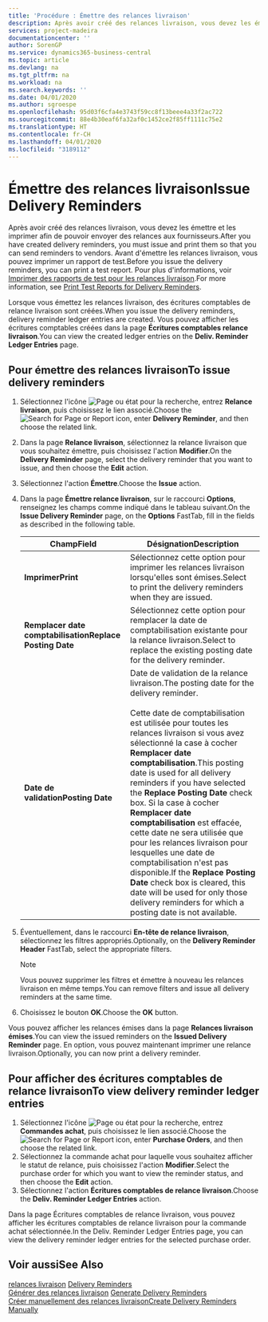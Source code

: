 ```yaml
---
title: 'Procédure : Émettre des relances livraison'
description: Après avoir créé des relances livraison, vous devez les émettre et les imprimer afin de pouvoir envoyer des relances aux fournisseurs. Avant d'émettre les relances livraison, vous pouvez imprimer un rapport de test.
services: project-madeira
documentationcenter: ''
author: SorenGP
ms.service: dynamics365-business-central
ms.topic: article
ms.devlang: na
ms.tgt_pltfrm: na
ms.workload: na
ms.search.keywords: ''
ms.date: 04/01/2020
ms.author: sgroespe
ms.openlocfilehash: 95d03f6cfa4e3743f59cc8f13beee4a33f2ac722
ms.sourcegitcommit: 88e4b30eaf6fa32af0c1452ce2f85ff1111c75e2
ms.translationtype: HT
ms.contentlocale: fr-CH
ms.lasthandoff: 04/01/2020
ms.locfileid: "3189112"
---
```

# <a name="issue-delivery-reminders"></a><span data-ttu-id="1249f-104">Émettre des relances livraison</span><span class="sxs-lookup"><span data-stu-id="1249f-104">Issue Delivery Reminders</span></span>
<span data-ttu-id="1249f-105">Après avoir créé des relances livraison, vous devez les émettre et les imprimer afin de pouvoir envoyer des relances aux fournisseurs.</span><span class="sxs-lookup"><span data-stu-id="1249f-105">After you have created delivery reminders, you must issue and print them so that you can send reminders to vendors.</span></span> <span data-ttu-id="1249f-106">Avant d'émettre les relances livraison, vous pouvez imprimer un rapport de test.</span><span class="sxs-lookup"><span data-stu-id="1249f-106">Before you issue the delivery reminders, you can print a test report.</span></span> <span data-ttu-id="1249f-107">Pour plus d'informations, voir [Imprimer des rapports de test pour les relances livraison](how-to-print-test-reports-for-delivery-reminders.md).</span><span class="sxs-lookup"><span data-stu-id="1249f-107">For more information, see [Print Test Reports for Delivery Reminders](how-to-print-test-reports-for-delivery-reminders.md).</span></span>  

<span data-ttu-id="1249f-108">Lorsque vous émettez les relances livraison, des écritures comptables de relance livraison sont créées.</span><span class="sxs-lookup"><span data-stu-id="1249f-108">When you issue the delivery reminders, delivery reminder ledger entries are created.</span></span> <span data-ttu-id="1249f-109">Vous pouvez afficher les écritures comptables créées dans la page **Écritures comptables relance livraison**.</span><span class="sxs-lookup"><span data-stu-id="1249f-109">You can view the created ledger entries on the **Deliv. Reminder Ledger Entries** page.</span></span>  

## <a name="to-issue-delivery-reminders"></a><span data-ttu-id="1249f-110">Pour émettre des relances livraison</span><span class="sxs-lookup"><span data-stu-id="1249f-110">To issue delivery reminders</span></span>  

1.  <span data-ttu-id="1249f-111">Sélectionnez l'icône ![Page ou état pour la recherche](../../media/ui-search/search_small.png "Icône Page ou état pour la recherche"), entrez **Relance livraison**, puis choisissez le lien associé.</span><span class="sxs-lookup"><span data-stu-id="1249f-111">Choose the ![Search for Page or Report](../../media/ui-search/search_small.png "Search for Page or Report icon") icon, enter **Delivery Reminder**, and then choose the related link.</span></span>  
2.  <span data-ttu-id="1249f-112">Dans la page **Relance livraison**, sélectionnez la relance livraison que vous souhaitez émettre, puis choisissez l'action **Modifier**.</span><span class="sxs-lookup"><span data-stu-id="1249f-112">On the **Delivery Reminder** page, select the delivery reminder that you want to issue, and then choose the **Edit** action.</span></span>  
3.  <span data-ttu-id="1249f-113">Sélectionnez l'action **Émettre**.</span><span class="sxs-lookup"><span data-stu-id="1249f-113">Choose the **Issue** action.</span></span>  
4.  <span data-ttu-id="1249f-114">Dans la page **Émettre relance livraison**, sur le raccourci **Options**, renseignez les champs comme indiqué dans le tableau suivant.</span><span class="sxs-lookup"><span data-stu-id="1249f-114">On the **Issue Delivery Reminder** page, on the **Options** FastTab, fill in the fields as described in the following table.</span></span>  

    |<span data-ttu-id="1249f-115">Champ</span><span class="sxs-lookup"><span data-stu-id="1249f-115">Field</span></span>|<span data-ttu-id="1249f-116">Désignation</span><span class="sxs-lookup"><span data-stu-id="1249f-116">Description</span></span>|  
    |---------------------------------|---------------------------------------|  
    |<span data-ttu-id="1249f-117">**Imprimer**</span><span class="sxs-lookup"><span data-stu-id="1249f-117">**Print**</span></span>|<span data-ttu-id="1249f-118">Sélectionnez cette option pour imprimer les relances livraison lorsqu'elles sont émises.</span><span class="sxs-lookup"><span data-stu-id="1249f-118">Select to print the delivery reminders when they are issued.</span></span>|  
    |<span data-ttu-id="1249f-119">**Remplacer date comptabilisation**</span><span class="sxs-lookup"><span data-stu-id="1249f-119">**Replace Posting Date**</span></span>|<span data-ttu-id="1249f-120">Sélectionnez cette option pour remplacer la date de comptabilisation existante pour la relance livraison.</span><span class="sxs-lookup"><span data-stu-id="1249f-120">Select to replace the existing posting date for the delivery reminder.</span></span>|  
    |<span data-ttu-id="1249f-121">**Date de validation**</span><span class="sxs-lookup"><span data-stu-id="1249f-121">**Posting Date**</span></span>|<span data-ttu-id="1249f-122">Date de validation de la relance livraison.</span><span class="sxs-lookup"><span data-stu-id="1249f-122">The posting date for the delivery reminder.</span></span><br /><br /> <span data-ttu-id="1249f-123">Cette date de comptabilisation est utilisée pour toutes les relances livraison si vous avez sélectionné la case à cocher **Remplacer date comptabilisation**.</span><span class="sxs-lookup"><span data-stu-id="1249f-123">This posting date is used for all delivery reminders if you have selected the **Replace Posting Date** check box.</span></span> <span data-ttu-id="1249f-124">Si la case à cocher **Remplacer date comptabilisation** est effacée, cette date ne sera utilisée que pour les relances livraison pour lesquelles une date de comptabilisation n'est pas disponible.</span><span class="sxs-lookup"><span data-stu-id="1249f-124">If the **Replace Posting Date** check box is cleared, this date will be used for only those delivery reminders for which a posting date is not available.</span></span>|  

5.  <span data-ttu-id="1249f-125">Éventuellement, dans le raccourci **En-tête de relance livraison**, sélectionnez les filtres appropriés.</span><span class="sxs-lookup"><span data-stu-id="1249f-125">Optionally, on the **Delivery Reminder Header** FastTab, select the appropriate filters.</span></span>  

    > [!NOTE]  
    >  <span data-ttu-id="1249f-126">Vous pouvez supprimer les filtres et émettre à nouveau les relances livraison en même temps.</span><span class="sxs-lookup"><span data-stu-id="1249f-126">You can remove filters and issue all delivery reminders at the same time.</span></span>  

6.  <span data-ttu-id="1249f-127">Choisissez le bouton **OK**.</span><span class="sxs-lookup"><span data-stu-id="1249f-127">Choose the **OK** button.</span></span>  

<span data-ttu-id="1249f-128">Vous pouvez afficher les relances émises dans la page **Relances livraison émises**.</span><span class="sxs-lookup"><span data-stu-id="1249f-128">You can view the issued reminders on the **Issued Delivery Reminder** page.</span></span> <span data-ttu-id="1249f-129">En option, vous pouvez maintenant imprimer une relance livraison.</span><span class="sxs-lookup"><span data-stu-id="1249f-129">Optionally, you can now print a delivery reminder.</span></span>  

## <a name="to-view-delivery-reminder-ledger-entries"></a><span data-ttu-id="1249f-130">Pour afficher des écritures comptables de relance livraison</span><span class="sxs-lookup"><span data-stu-id="1249f-130">To view delivery reminder ledger entries</span></span>  

1.  <span data-ttu-id="1249f-131">Sélectionnez l'icône ![Page ou état pour la recherche](../../media/ui-search/search_small.png "Icône Page ou état pour la recherche"), entrez **Commandes achat**, puis choisissez le lien associé.</span><span class="sxs-lookup"><span data-stu-id="1249f-131">Choose the ![Search for Page or Report](../../media/ui-search/search_small.png "Search for Page or Report icon") icon, enter **Purchase Orders**, and then choose the related link.</span></span>  
2.  <span data-ttu-id="1249f-132">Sélectionnez la commande achat pour laquelle vous souhaitez afficher le statut de relance, puis choisissez l'action **Modifier**.</span><span class="sxs-lookup"><span data-stu-id="1249f-132">Select the purchase order for which you want to view the reminder status, and then choose the **Edit** action.</span></span>  
3.  <span data-ttu-id="1249f-133">Sélectionnez l'action **Écritures comptables de relance livraison**.</span><span class="sxs-lookup"><span data-stu-id="1249f-133">Choose the **Deliv. Reminder Ledger Entries** action.</span></span>  

<span data-ttu-id="1249f-134">Dans la page Écritures comptables de relance livraison, vous pouvez afficher les écritures comptables de relance livraison pour la commande achat sélectionnée.</span><span class="sxs-lookup"><span data-stu-id="1249f-134">In the Deliv. Reminder Ledger Entries page, you can view the delivery reminder ledger entries for the selected purchase order.</span></span>  

## <a name="see-also"></a><span data-ttu-id="1249f-135">Voir aussi</span><span class="sxs-lookup"><span data-stu-id="1249f-135">See Also</span></span>  
 <span data-ttu-id="1249f-136">[relances livraison](delivery-reminders.md) </span><span class="sxs-lookup"><span data-stu-id="1249f-136">[Delivery Reminders](delivery-reminders.md) </span></span>  
 <span data-ttu-id="1249f-137">[Générer des relances livraison](how-to-generate-delivery-reminders.md) </span><span class="sxs-lookup"><span data-stu-id="1249f-137">[Generate Delivery Reminders](how-to-generate-delivery-reminders.md) </span></span>  
 [<span data-ttu-id="1249f-138">Créer manuellement des relances livraison</span><span class="sxs-lookup"><span data-stu-id="1249f-138">Create Delivery Reminders Manually</span></span>](how-to-create-delivery-reminders-manually.md)
